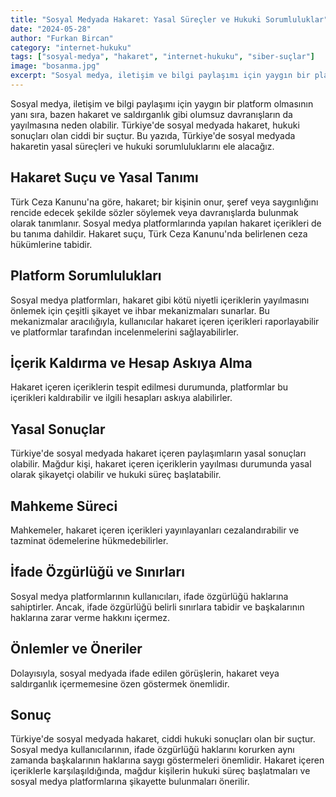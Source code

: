 ```yaml
---
title: "Sosyal Medyada Hakaret: Yasal Süreçler ve Hukuki Sorumluluklar"
date: "2024-05-28"
author: "Furkan Bircan"
category: "internet-hukuku"
tags: ["sosyal-medya", "hakaret", "internet-hukuku", "siber-suçlar"]
image: "bosanma.jpg"
excerpt: "Sosyal medya, iletişim ve bilgi paylaşımı için yaygın bir platform olmasının yanı sıra, bazen hakaret ve saldırganlık gibi olumsuz davranışların da yayılmasına neden olabilir."
---
```


Sosyal medya, iletişim ve bilgi paylaşımı için yaygın bir platform olmasının yanı sıra, bazen hakaret ve saldırganlık gibi olumsuz davranışların da yayılmasına neden olabilir. Türkiye'de sosyal medyada hakaret, hukuki sonuçları olan ciddi bir suçtur. Bu yazıda, Türkiye'de sosyal medyada hakaretin yasal süreçleri ve hukuki sorumluluklarını ele alacağız.

## Hakaret Suçu ve Yasal Tanımı

Türk Ceza Kanunu'na göre, hakaret; bir kişinin onur, şeref veya saygınlığını rencide edecek şekilde sözler söylemek veya davranışlarda bulunmak olarak tanımlanır. Sosyal medya platformlarında yapılan hakaret içerikleri de bu tanıma dahildir. Hakaret suçu, Türk Ceza Kanunu'nda belirlenen ceza hükümlerine tabidir.

## Platform Sorumlulukları

Sosyal medya platformları, hakaret gibi kötü niyetli içeriklerin yayılmasını önlemek için çeşitli şikayet ve ihbar mekanizmaları sunarlar. Bu mekanizmalar aracılığıyla, kullanıcılar hakaret içeren içerikleri raporlayabilir ve platformlar tarafından incelenmelerini sağlayabilirler.

## İçerik Kaldırma ve Hesap Askıya Alma

Hakaret içeren içeriklerin tespit edilmesi durumunda, platformlar bu içerikleri kaldırabilir ve ilgili hesapları askıya alabilirler.

## Yasal Sonuçlar

Türkiye'de sosyal medyada hakaret içeren paylaşımların yasal sonuçları olabilir. Mağdur kişi, hakaret içeren içeriklerin yayılması durumunda yasal olarak şikayetçi olabilir ve hukuki süreç başlatabilir.

## Mahkeme Süreci

Mahkemeler, hakaret içeren içerikleri yayınlayanları cezalandırabilir ve tazminat ödemelerine hükmedebilirler.

## İfade Özgürlüğü ve Sınırları

Sosyal medya platformlarının kullanıcıları, ifade özgürlüğü haklarına sahiptirler. Ancak, ifade özgürlüğü belirli sınırlara tabidir ve başkalarının haklarına zarar verme hakkını içermez.

## Önlemler ve Öneriler

Dolayısıyla, sosyal medyada ifade edilen görüşlerin, hakaret veya saldırganlık içermemesine özen göstermek önemlidir.

## Sonuç

Türkiye'de sosyal medyada hakaret, ciddi hukuki sonuçları olan bir suçtur. Sosyal medya kullanıcılarının, ifade özgürlüğü haklarını korurken aynı zamanda başkalarının haklarına saygı göstermeleri önemlidir. Hakaret içeren içeriklerle karşılaşıldığında, mağdur kişilerin hukuki süreç başlatmaları ve sosyal medya platformlarına şikayette bulunmaları önerilir.
